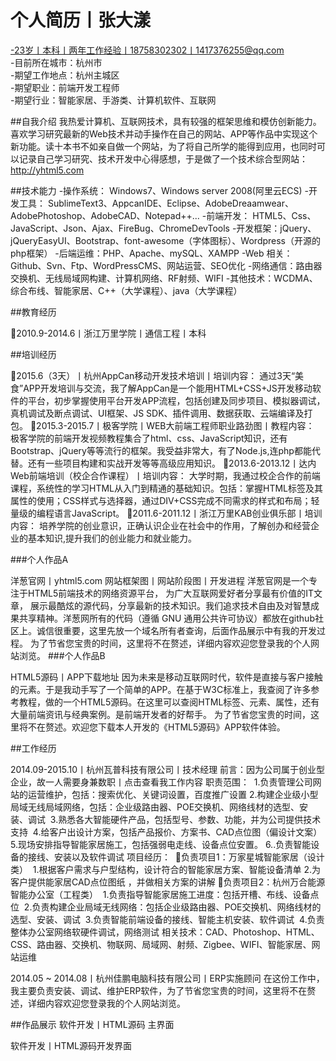 个人简历丨张大漾   
========  

  -23岁丨本科丨两年工作经验丨18758302302丨1417376255@qq.com  
  -目前所在城市：杭州市  
  -期望工作地点：杭州主城区  
  -期望职业：前端开发工程师  
  -期望行业：智能家居、手游类、计算机软件、互联网  
  

##自我介绍
我热爱计算机、互联网技术，具有较强的框架思维和模仿创新能力。喜欢学习研究最新的Web技术并动手操作在自己的网站、APP等作品中实现这个新功能。读十本书不如亲自做一个网站，为了将自己所学的能得到应用，也同时可以记录自己学习研究、技术开发中心得感想，于是做了一个技术综合型网站：http://yhtml5.com

##技术能力
-操作系统： Windows7、Windows server 2008(阿里云ECS)
-开发工具： SublimeText3、AppcanIDE、Eclipse、AdobeDreaamwear、AdobePhotoshop、AdobeCAD、Notepad++...
-前端开发： HTML5、Css、JavaScript、Json、Ajax、FireBug、ChromeDevTools
-开发框架：jQuery、jQueryEasyUI、Bootstrap、font-awesome（字体图标）、Wordpress（开源的php框架）
-后端运维：PHP、Apache、mySQL、XAMPP
-Web 相关：Github、Svn、Ftp、WordPressCMS、网站运营、SEO优化
-网络通信：路由器交换机、无线局域网构建、计算机网络、RF射频、WIFI
-其他技术：WCDMA、综合布线、智能家居、C++（大学课程）、java（大学课程）



##教育经历

2010.9-2014.6丨浙江万里学院丨通信工程丨本科

##培训经历

2015.6（3天）丨杭州AppCan移动开发技术培训丨培训内容：
通过3天“美食”APP开发培训与交流，我了解AppCan是一个能用HTML+CSS+JS开发移动软件的平台，初步掌握使用平台开发APP流程，包括创建及同步项目、模拟器调试，真机调试及断点调试、UI框架、JS SDK、插件调用、数据获取、云端编译及打包。
2015.3-2015.7丨极客学院丨WEB大前端工程师职业路劲图丨教程内容：
极客学院的前端开发视频教程集合了html、css、JavaScript知识，还有Bootstrap、jQuery等等流行的框架。我受益非常大，有了Node.js,连php都能代替。还有一些项目构建和实战开发等等高级应用知识。
2013.6-2013.12丨达内Web前端培训（校企合作课程）丨培训内容：
大学时期，我通过校企合作的前端课程，系统性的学习HTML从入门到精通的基础知识。包括：掌握HTML标签及其属性的使用；CSS样式与选择器，通过DIV+CSS完成不同需求的样式和布局；轻量级的编程语言JavaScript。
2011.6-2011.12丨浙江万里KAB创业俱乐部丨培训内容：
培养学院的创业意识，正确认识企业在社会中的作用，了解创办和经营企业的基本知识,提升我们的创业能力和就业能力。

###个人作品A

洋葱官网丨yhtml5.com
网站框架图丨网站阶段图丨开发进程
	洋葱官网是一个专注于HTML5前端技术的网络资源平台， 为广大互联网爱好者分享最有价值的IT文章， 展示最酷炫的源代码，分享最新的技术知识。我们追求技术自由及对智慧成果共享精神。洋葱网所有的代码（遵循 GNU 通用公共许可协议）都放在github社区上。诚信很重要，这里先放一个域名所有者查询，后面作品展示中有我的开发过程。
	为了节省您宝贵的时间，这里将不在赘述，详细内容欢迎您登录我的个人网站浏览。
###个人作品B

HTML5源码丨APP下载地址
因为未来是移动互联网时代，软件是直接与客户接触的元素。于是我动手写了一个简单的APP。在基于W3C标准上，我查阅了许多参考教程，做的一个HTML5源码。在这里可以查阅HTML标签、元素、属性，还有大量前端资讯与经典案例。是前端开发者的好帮手。
为了节省您宝贵的时间，这里将不在赘述。欢迎您下载本人开发的《HTML5源码》APP软件体验。

##工作经历

2014.09-2015.10丨杭州瓦普科技有限公司丨技术经理
前言：因为公司属于创业型企业，故一人需要身兼数职丨点击查看我工作内容
职责范围： 
1.负责管理公司网站的运营维护，包括：搜索优化、关键词设置，百度推广设置
2.构建企业级小型局域无线局域网络，包括：企业级路由器、POE交换机、网络线材的选型、安装、调试 
3.熟悉各大智能硬件产品，包括型号、参数、功能，并为公司提供技术支持 
4.给客户出设计方案，包括产品报价、方案书、CAD点位图（偏设计文案） 
5.现场安排指导智能家居施工，包括强弱电走线、设备点位安置。
6..负责智能设备的接线、安装以及软件调试
项目经历： 
负责项目1：万家星城智能家居（设计类） 
1.根据客户需求与户型结构，设计符合的智能家居方案、智能设备清单
2.为客户提供能家居CAD点位图纸 ，并做相关方案的讲解
负责项目2：杭州万合能源智能办公室（工程类） 
1.负责指导智能家居施工进度：包括开槽、布线、设备点位 
2.负责构建企业局域无线网络：包括企业级路由器、POE交换机、网络线材的选型、安装、调试 
3.负责智能前端设备的接线、智能主机安装、软件调试 
4.负责整体办公室网络软硬件调试，网络测试
相关技术：CAD、Photoshop、HTML、CSS、路由器、交换机、物联网、局域网、射频、Zigbee、WIFI、智能家居、网站运维

2014.05 ~ 2014.08丨杭州佳鹏电脑科技有限公司丨ERP实施顾问
在这份工作中，我主要负责安装、调试、维护ERP软件，为了节省您宝贵的时间，这里将不在赘述，详细内容欢迎您登录我的个人网站浏览。

##作品展示
软件开发丨HTML源码 主界面


软件开发丨HTML源码开发界面

